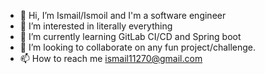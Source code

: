 - 👋 Hi, I’m Ismail/Ismoil and I'm a software engineer
- 👀 I’m interested in literally everything 
- 🌱 I’m currently learning GitLab CI/CD and Spring boot
- 💞️ I’m looking to collaborate on any fun project/challenge.
- 📫 How to reach me ismail11270@gmail.com
